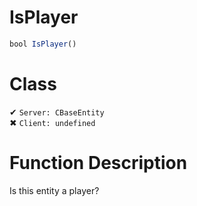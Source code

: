 # IsPlayer
```js
bool IsPlayer()
```
# Class
✔ `Server: CBaseEntity`  
✖ `Client: undefined`  

# Function Description
Is this entity a player?
